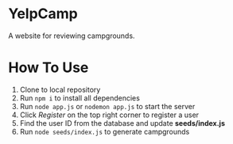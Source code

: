 # YelpCamp

A website for reviewing campgrounds.

# How To Use

1. Clone to local repository
2. Run `npm i` to install all dependencies
3. Run `node app.js` or `nodemon app.js` to start the server
4. Click _Register_ on the top right corner to register a user
5. Find the user ID from the database and update **seeds/index.js**
6. Run `node seeds/index.js` to generate campgrounds
